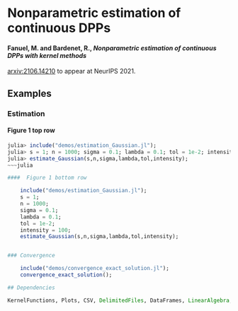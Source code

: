 # Nonparametric estimation of continuous DPPs
#### Fanuel, M. and Bardenet, R., <em>Nonparametric estimation of continuous DPPs with kernel methods</em>  <br />
[arxiv:2106.14210](https://arxiv.org/pdf/2106.14210.pdf) to appear at NeurIPS 2021.


## Examples

### Estimation 

####  Figure 1 top row
~~~julia
julia> include("demos/estimation_Gaussian.jl");
julia> s = 1; n = 1000; sigma = 0.1; lambda = 0.1; tol = 1e-2; intensity = 50;
julia> estimate_Gaussian(s,n,sigma,lambda,tol,intensity);
~~~julia

####  Figure 1 bottom row

    include("demos/estimation_Gaussian.jl");
    s = 1;
    n = 1000;
    sigma = 0.1;
    lambda = 0.1;
    tol = 1e-2;
    intensity = 100;
    estimate_Gaussian(s,n,sigma,lambda,tol,intensity);


### Convergence  

    include("demos/convergence_exact_solution.jl");
    convergence_exact_solution();

## Dependencies

KernelFunctions, Plots, CSV, DelimitedFiles, DataFrames, LinearAlgebra, KernelFunctions, Distributions, JLD

